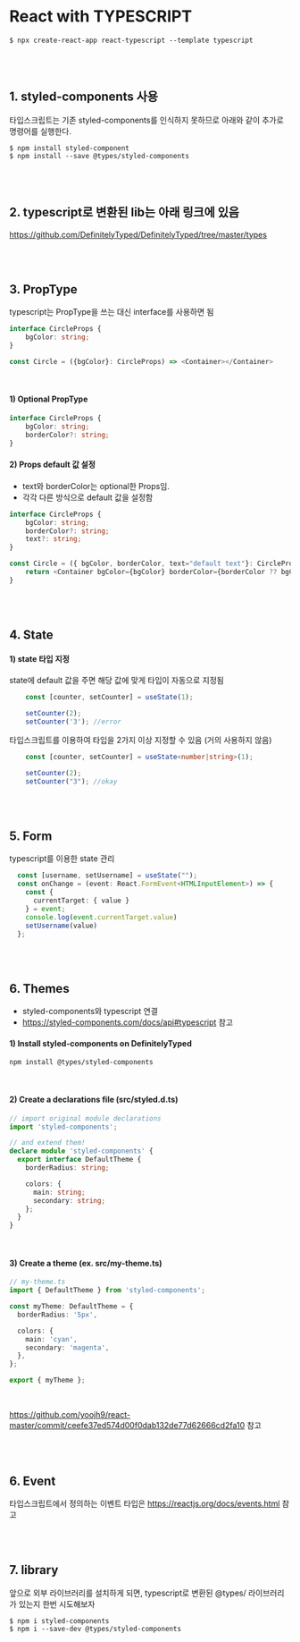 # React with TYPESCRIPT

```
$ npx create-react-app react-typescript --template typescript
```

<br><br>

## 1. styled-components 사용
타입스크립트는 기존 styled-components를 인식하지 못하므로 아래와 같이 추가로 명령어를 실행한다.

```
$ npm install styled-component
$ npm install --save @types/styled-components
```

<br><br>

## 2. typescript로 변환된 lib는 아래 링크에 있음

https://github.com/DefinitelyTyped/DefinitelyTyped/tree/master/types


<br><br>

## 3. PropType
typescript는 PropType을 쓰는 대신 interface를 사용하면 됨

```TypeScript
interface CircleProps {
    bgColor: string;
}

const Circle = ({bgColor}: CircleProps) => <Container></Container>

```

<br>

#### 1) Optional PropType

```TypeScript
interface CircleProps {
    bgColor: string;
    borderColor?: string;
}
```

#### 2) Props default 값 설정

- text와 borderColor는 optional한 Props임.
- 각각 다른 방식으로 default 값을 설정함

```TypeScript
interface CircleProps {
    bgColor: string;
    borderColor?: string;
    text?: string;
}

const Circle = ({ bgColor, borderColor, text="default text"}: CircleProps) => {
    return <Container bgColor={bgColor} borderColor={borderColor ?? bgColor}>{text}</Container>
}
```

<br><br>

## 4. State

#### 1) state 타입 지정

state에 default 값을 주면 해당 값에 맞게 타입이 자동으로 지정됨

```TypeScript
    const [counter, setCounter] = useState(1);

    setCounter(2);
    setCounter('3'); //error

```

타입스크립트를 이용하여 타입을 2가지 이상 지정할 수 있음 (거의 사용하지 않음)

```TypeScript
    const [counter, setCounter] = useState<number|string>(1);

    setCounter(2);
    setCounter("3"); //okay

```

<br><br>

## 5. Form

typescript를 이용한 state 관리

```TypeScript
  const [username, setUsername] = useState("");
  const onChange = (event: React.FormEvent<HTMLInputElement>) => {
    const {
      currentTarget: { value }
    } = event;
    console.log(event.currentTarget.value)
    setUsername(value)
  };
```

<br><br>

## 6. Themes
- styled-components와 typescript 연결
- https://styled-components.com/docs/api#typescript 참고

#### 1) Install styled-components on DefinitelyTyped

```
npm install @types/styled-components
```

<br>

#### 2) Create a declarations file (src/styled.d.ts)

```TypeScript
// import original module declarations
import 'styled-components';

// and extend them!
declare module 'styled-components' {
  export interface DefaultTheme {
    borderRadius: string;

    colors: {
      main: string;
      secondary: string;
    };
  }
}
```

<br>

#### 3) Create a theme (ex. src/my-theme.ts)

```TypeScript
// my-theme.ts
import { DefaultTheme } from 'styled-components';

const myTheme: DefaultTheme = {
  borderRadius: '5px',

  colors: {
    main: 'cyan',
    secondary: 'magenta',
  },
};

export { myTheme };
```

<br>

https://github.com/yoojh9/react-master/commit/ceefe37ed574d00f0dab132de77d62666cd2fa10 참고

<br><br>

## 6. Event
타입스크립트에서 정의하는 이벤트 타입은 https://reactjs.org/docs/events.html 참고

<br><br>

## 7. library
앞으로 외부 라이브러리를 설치하게 되면, typescript로 변환된 @types/ 라이브러리가 있는지 한번 시도해보자

```
$ npm i styled-components
$ npm i --save-dev @types/styled-components
```
